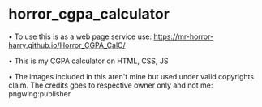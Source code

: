 # horror_cgpa_calculator
• To use this is as a web page service use: https://mr-horror-harry.github.io/Horror_CGPA_CalC/
 
• This is my CGPA calculator on HTML, CSS, JS
 
•  The images included in this aren't mine but used under valid copyrights claim. The credits goes to respective owner only and not me: pngwing:publisher
